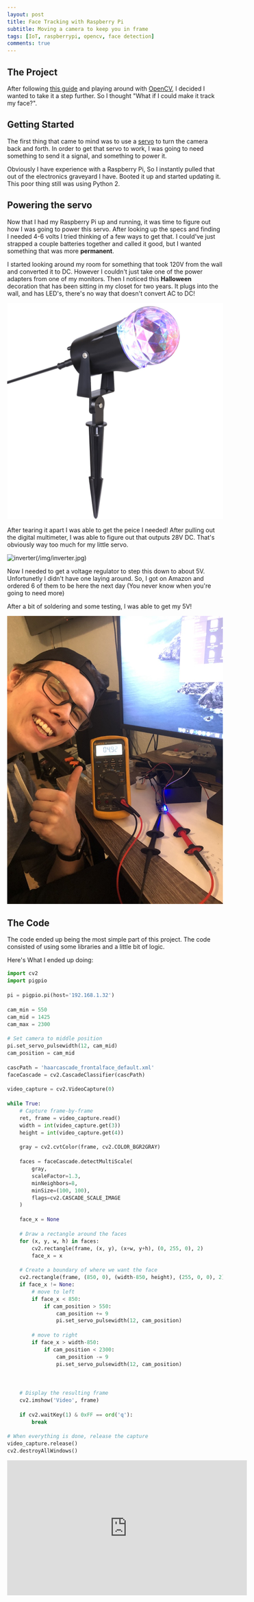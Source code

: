 ```yaml
---
layout: post
title: Face Tracking with Raspberry Pi
subtitle: Moving a camera to keep you in frame
tags: [IoT, raspberrypi, opencv, face detection]
comments: true
---
```


## The Project

After following [this guide](https://realpython.com/face-recognition-with-python/)
and playing around with [OpenCV](https://opencv.org), I decided I wanted to take
it a step further. So I thought "What if I could make it track my face?".

## Getting Started

The first thing that came to mind was to use a [servo]() to turn the camera
back and forth. In order to get that servo to work, I was going to need something
to send it a signal, and something to power it.

Obviously I have experience with a Raspberry Pi, So I instantly pulled that out
of the electronics graveyard I have. Booted it up and started updating it. This
poor thing still was using Python 2.

## Powering the servo

Now that I had my Raspberry Pi up and running, it was time to figure out how I
was going to power this servo. After looking up the specs and finding I needed
4-6 volts I tried thinking of a few ways to get that. I could've just strapped
a couple batteries together and called it good, but I wanted something that
was more __permanent__.

I started looking around my room for something that took 120V from the wall
and converted it to DC. However I couldn't just take one of the power adapters
from one of my monitors. Then I noticed this __Halloween__ decoration that has
been sitting in my closet for two years. It plugs into the wall, and has LED's,
there's no way that doesn't convert AC to DC!

![light thingy](/img/light_thing.jpg)

After tearing it apart I was able to get the peice I needed! After pulling out
the digital multimeter, I was able to figure out that outputs 28V DC. That's
obviously way too much for my little servo.

![inverter]()(/img/inverter.jpg)

Now I needed to get a voltage regulator to step this down to about 5V.
Unfortunetly I didn't have one laying around. So, I got on Amazon and ordered
6 of them to be here the next day (You never know when you're going to need more)

After a bit of soldering and some testing, I was able to get my 5V!

![happy 5 volts](/img/5v.JPG)

## The Code

The code ended up being the most simple part of this project. The code consisted
of using some libraries and a little bit of logic.

Here's What I ended up doing:

```python
import cv2
import pigpio

pi = pigpio.pi(host='192.168.1.32')

cam_min = 550
cam_mid = 1425
cam_max = 2300

# Set camera to middle position
pi.set_servo_pulsewidth(12, cam_mid)
cam_position = cam_mid

cascPath = 'haarcascade_frontalface_default.xml'
faceCascade = cv2.CascadeClassifier(cascPath)

video_capture = cv2.VideoCapture(0)

while True:
    # Capture frame-by-frame
    ret, frame = video_capture.read()
    width = int(video_capture.get(3))
    height = int(video_capture.get(4))

    gray = cv2.cvtColor(frame, cv2.COLOR_BGR2GRAY)

    faces = faceCascade.detectMultiScale(
        gray,
        scaleFactor=1.3,
        minNeighbors=8,
        minSize=(100, 100),
        flags=cv2.CASCADE_SCALE_IMAGE
    )

    face_x = None

    # Draw a rectangle around the faces
    for (x, y, w, h) in faces:
        cv2.rectangle(frame, (x, y), (x+w, y+h), (0, 255, 0), 2)
        face_x = x

    # Create a boundary of where we want the face
    cv2.rectangle(frame, (850, 0), (width-850, height), (255, 0, 0), 2)
    if face_x != None:
        # move to left
        if face_x < 850:
            if cam_position > 550:
                cam_position += 9
                pi.set_servo_pulsewidth(12, cam_position)

        # move to right
        if face_x > width-850:
            if cam_position < 2300:
                cam_position -= 9
                pi.set_servo_pulsewidth(12, cam_position)
        


    # Display the resulting frame
    cv2.imshow('Video', frame)

    if cv2.waitKey(1) & 0xFF == ord('q'):
        break

# When everything is done, release the capture
video_capture.release()
cv2.destroyAllWindows()
```

<iframe width="560" height="315" src="https://www.youtube.com/embed/Tr2rqoO8xs4" frameborder="0" allow="accelerometer; autoplay; encrypted-media; gyroscope; picture-in-picture" allowfullscreen></iframe>